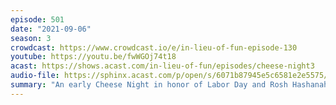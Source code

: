 ```yaml
---
episode: 501
date: "2021-09-06"
season: 3
crowdcast: https://www.crowdcast.io/e/in-lieu-of-fun-episode-130
youtube: https://youtu.be/fwWGOj74t18
acast: https://shows.acast.com/in-lieu-of-fun/episodes/cheese-night3
audio-file: https://sphinx.acast.com/p/open/s/6071b87945e5c6581e2e5575/e/6137616bbe20a60019f678d0/media.mp3
summary: "An early Cheese Night in honor of Labor Day and Rosh Hashanah \U0001F9C0"
---
```

